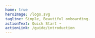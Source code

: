```yaml
---
home: true
heroImage: /logo.svg
tagline: Simple, Beautiful onboarding.
actionText: Quick Start →
actionLink: /guide/introduction
---
```

